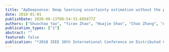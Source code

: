 ```yaml
---
title: "ApDeepsense: Deep learning uncertainty estimation without the pain for iot applications"
date: 2018-01-01
publishDate: 2020-08-13T08:54:33.685877Z
authors: ["Shuochao Yao", "Yiran Zhao", "Huajie Shao", "Chao Zhang", "Aston Zhang", "Dongxin Liu", "Shengzhong Liu", "Lu Su", "Tarek Abdelzaher"]
publication_types: ["1"]
abstract: ""
featured: false
publication: "*2018 IEEE 38th International Conference on Distributed Computing Systems (ICDCS)*"
---
```


